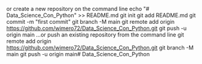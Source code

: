 or create a new repository on the command line
echo "# Data_Science_Con_Python" >> README.md
git init
git add README.md
git commit -m "first commit"
git branch -M main
git remote add origin https://github.com/wimero72/Data_Science_Con_Python.git
git push -u origin main
…or push an existing repository from the command line
git remote add origin https://github.com/wimero72/Data_Science_Con_Python.git
git branch -M main
git push -u origin main# Data_Science_Con_Python
